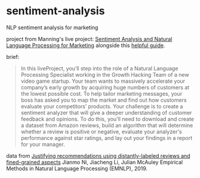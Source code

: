 # sentiment-analysis
NLP sentiment analysis for marketing

project from Manning's live project: [Sentiment Analysis and Natural Language Processing for Marketing](https://www.manning.com/liveproject/sentiment-analysis-and-natural-language-processing-for-marketing) alongside this [helpful guide](https://github.com/koosha-t/Sentiment-Analysis-NLP-for-Marketting).

brief: 
> In this liveProject, you’ll step into the role of a Natural Language Processing Specialist working in the Growth Hacking Team of a new video game startup. Your team wants to massively accelerate your company’s early growth by acquiring huge numbers of customers at the lowest possible cost. To help tailor marketing messages, your boss has asked you to map the market and find out how customers evaluate your competitors’ products. Your challenge is to create a sentiment analyzer that will give a deeper understanding of customer feedback and opinions. To do this, you’ll need to download and create a dataset from Amazon reviews, build an algorithm that will determine whether a review is positive or negative, evaluate your analyzer's performance against star ratings, and lay out your findings in a report for your manager.

data from [Justifying recommendations using distantly-labeled reviews and fined-grained aspects](https://nijianmo.github.io/amazon/index.html)
Jianmo Ni, Jiacheng Li, Julian McAuley
Empirical Methods in Natural Language Processing (EMNLP), 2019.
